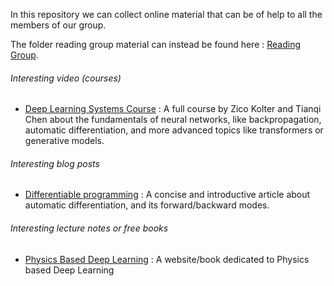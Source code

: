 In this repository we can collect online material that can be of help to all the members of our group. 

The folder reading group material can instead be found here : [Reading Group](ReadingGroupSlides/slides.md).

###### Interesting video (courses)

- [Deep Learning Systems Course](https://www.youtube.com/@deeplearningsystemscourse1116/videos) : A full course by Zico Kolter and Tianqi Chen about the fundamentals of neural networks, like backpropagation, automatic differentiation, and more advanced topics like transformers or generative models.

###### Interesting blog posts
- [Differentiable programming](https://thenumb.at/Autodiff/) : A concise and introductive article about automatic differentiation, and its forward/backward modes.

###### Interesting lecture notes or free books
- [Physics Based Deep Learning](https://physicsbaseddeeplearning.org/intro.html) : A website/book dedicated to Physics based Deep Learning